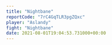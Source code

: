 ```yaml
---
title: "Nightbane"
reportCode: "7rC4GqTLR3pgZQxc"
player: "Aslandy"
fight: "Nightbane"
date: 2021-08-01T19:04:53.731000+00:00
---
```

